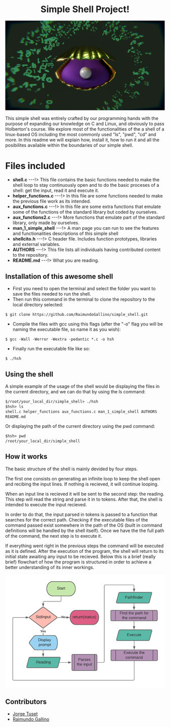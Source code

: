 <h1 align="center"> Simple Shell Project! </h1>

![markdown poster by Raimundo Gallino](/Extras/seashellRender7.png)

This simple shell was entirely crafted by our programming hands with the purpose of expanding our knowledge on C and Linux, and obviously to pass Holberton's course. We explore most of the functionalities of the a shell of a linux-based OS including the most commonly used "ls", "pwd", "cd" and more. In this readme we will explain how, install it, how to run it and all the posibilites available within the boundaries  of our simple shell.


# Files included
- **shell.c**  ---!> This file contains the basic functions needed to make the shell loop to stay continuously open and to do the basic proceses of a shell: get the input, read it and execute it.
- **helper_functions.c** ---!> In this file are some functions needed to make the previous file work as its intended.
- **aux_functions.c** ---!> In this file are some extra functions that emulate some of the functions of the standard library but coded by ourselves.
- **aux_functions2.c** ---!> More functions that emulate part of the standard library, only made by ourselves.
- **man_1_simple_shell** ---!> A man page you can run to see the features and functionalities descriptions of this simple shell
- **shellcito.h** ---!> C header file. Includes function prototypes, libraries and external variables.
- **AUTHORS** ---!> This file lists all individuals having contributed content to the repository.
- **README.md** ---!> What you are reading.

## Installation of this awesome shell
- First you need to open the terminal and select the folder you want to save the files needed to run the shell.
- Then run this command in the terminal to clone the repository to the local directory selected:
```ssh
$ git clone https://github.com/RaimundoGallino/simple_shell.git
```
 - Compile the files with gcc using this flags (after the "-o" flag you will be naming the executable file, so name it as you wish):
```ssh
$ gcc -Wall -Werror -Wextra -pedantic *.c -o hsh
```
- Finally run the executable file like so:
```ssh
$ ./hsh
```

## Using the shell

A simple example of the usage of the shell would be displaying the files in the current directory, and we can do that by using the ls command:
```ssh
$/root/your_local_dir/simple_shell> ./hsh
$hsh> ls
shell.c helper_functions aux_functions.c man_1_simple_shell AUTHORS README.md
```
Or displaying the path of the current directory using the pwd command:
```ssh
$hsh> pwd
/root/your_local_dir/simple_shell
```
## How it works
The basic structure of the shell is mainly devided by four steps.

The first one consists on generating an infinite loop to keep the shell open and recibing the input lines. If nothing is recieved, it will continue looping.

When an input line is recieved it will be sent to the second step: the reading. This step will read the string and parse it in to tokens. After that, the shell is intended to execute the input recieved.

In order to do that, the input parsed in tokens is passed to a function that searches for the correct path. Checking if the executable files of the command passed exist somewhere in the path of the OS (built in command definitions will be handled by the shell itself). Once we have the the full path of the command, the next step is to execute it.

If everything went right in the previous steps the command will be executed as it is defined. After the execution of the program, the shell will return to its initial state awaiting any input to be recieved. Below this is a brief (really brief) flowchart of how the program is structured in order to achieve a better understanding of its inner workings.

<p align="center">
  <img src="/Extras/Diagramaenblanco.png">
</p>

## Contributors
 - [Jorge Tuset](https://github.com/jtusetgraniello)
 - [Raimundo Gallino](https://github.com/RaimundoGallino)
